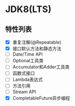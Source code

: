 # JDK8(LTS)

## 特性列表

- [x] 重复注解(@Repeatable)
- [x] 接口默认方法和静态方法
- [ ] Date/Time API
- [ ] Optional工具类
- [ ] Accumulator和Adder工具类
- [ ] 函数式接口
- [ ] Lambda表达式
- [ ] 方法引用
- [ ] Stream API
- [x] CompletableFuture异步编程
